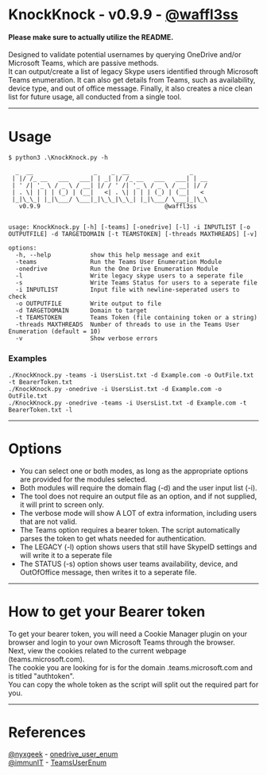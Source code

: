 # KnockKnock - v0.9.9 - [@waffl3ss](https://github.com/waffl3ss)

#### Please make sure to actually utilize the README. 

Designed to validate potential usernames by querying OneDrive and/or Microsoft Teams, which are passive methods.  
It can output/create a list of legacy Skype users identified through Microsoft Teams enumeration.
It can also get details from Teams, such as availability, device type, and out of office message.
Finally, it also creates a nice clean list for future usage, all conducted from a single tool.  

------------------------------------------------------------------------------------

# Usage

```
$ python3 .\KnockKnock.py -h

  _  __                 _    _  __                 _
 | |/ /_ __   ___   ___| | _| |/ /_ __   ___   ___| | __
 | ' /| '_ \ / _ \ / __| |/ / ' /| '_ \ / _ \ / __| |/ /
 | . \| | | | (_) | (__|   <| . \| | | | (_) | (__|   <
 |_|\_\_| |_|\___/ \___|_|\_\_|\_\_| |_|\___/ \___|_|\_\
   v0.9.9                                   @waffl3ss


usage: KnockKnock.py [-h] [-teams] [-onedrive] [-l] -i INPUTLIST [-o OUTPUTFILE] -d TARGETDOMAIN [-t TEAMSTOKEN] [-threads MAXTHREADS] [-v]

options:
  -h, --help           show this help message and exit
  -teams               Run the Teams User Enumeration Module
  -onedrive            Run the One Drive Enumeration Module
  -l                   Write legacy skype users to a seperate file
  -s                   Write Teams Status for users to a seperate file
  -i INPUTLIST         Input file with newline-seperated users to check
  -o OUTPUTFILE        Write output to file
  -d TARGETDOMAIN      Domain to target
  -t TEAMSTOKEN        Teams Token (file containing token or a string)
  -threads MAXTHREADS  Number of threads to use in the Teams User Enumeration (default = 10)
  -v                   Show verbose errors

```
### Examples

```
./KnockKnock.py -teams -i UsersList.txt -d Example.com -o OutFile.txt -t BearerToken.txt
./KnockKnock.py -onedrive -i UsersList.txt -d Example.com -o OutFile.txt
./KnockKnock.py -onedrive -teams -i UsersList.txt -d Example.com -t BearerToken.txt -l
```

------------------------------------------------------------------------------------
# Options

 - You can select one or both modes, as long as the appropriate options are provided for the modules selected.  
 - Both modules will require the domain flag (-d) and the user input list (-i).  
 - The tool does not require an output file as an option, and if not supplied, it will print to screen only.  
 - The verbose mode will show A LOT of extra information, including users that are not valid.  
 - The Teams option requires a bearer token. The script automatically parses the token to get whats needed for authentication.
 - The LEGACY (-l) option shows users that still have SkypeID settings and will write it to a seperate file
 - The STATUS (-s) option shows user teams availability, device, and OutOfOffice message, then writes it to a seperate file.

------------------------------------------------------------------------------------
# How to get your Bearer token

To get your bearer token, you will need a Cookie Manager plugin on your browser and login to your own Microsoft Teams through the browser.  
Next, view the cookies related to the current webpage (teams.microsoft.com).  
The cookie you are looking for is for the domain .teams.microsoft.com and is titled "authtoken".  
You can copy the whole token as the script will split out the required part for you.  

------------------------------------------------------------------------------------
# References

[@nyxgeek](https://github.com/nyxgeek) - [onedrive_user_enum](https://github.com/nyxgeek/onedrive_user_enum)  
[@immunIT](https://github.com/immunIT) - [TeamsUserEnum](https://github.com/immunIT/TeamsUserEnum)  
